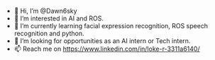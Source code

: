 - 👋 Hi, I’m @Dawn6sky
- 👀 I’m interested in AI and ROS.
- 🌱 I’m currently learning facial expression recognition, ROS speech recognition and python.
- 💞️ I’m looking for opportunities as an AI intern or Tech intern.
- 📫 Reach me on https://www.linkedin.com/in/loke-r-3311a6140/

<!---
Dawn6sky/Dawn6sky is a ✨ special ✨ repository because its `README.md` (this file) appears on your GitHub profile.
You can click the Preview link to take a look at your changes.
--->
